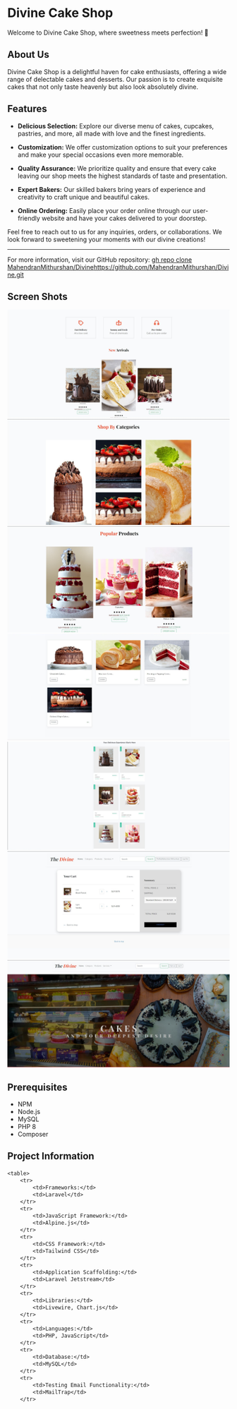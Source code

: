 # Divine Cake Shop

Welcome to Divine Cake Shop, where sweetness meets perfection! 🍰

## About Us

Divine Cake Shop is a delightful haven for cake enthusiasts, offering a wide range of delectable cakes and desserts. Our passion is to create exquisite cakes that not only taste heavenly but also look absolutely divine.

## Features


- **Delicious Selection:** Explore our diverse menu of cakes, cupcakes, pastries, and more, all made with love and the finest ingredients.

- **Customization:** We offer customization options to suit your preferences and make your special occasions even more memorable.

- **Quality Assurance:** We prioritize quality and ensure that every cake leaving our shop meets the highest standards of taste and presentation.

- **Expert Bakers:** Our skilled bakers bring years of experience and creativity to craft unique and beautiful cakes.

- **Online Ordering:** Easily place your order online through our user-friendly website and have your cakes delivered to your doorstep.

Feel free to reach out to us for any inquiries, orders, or collaborations. We look forward to sweetening your moments with our divine creations!

---

For more information, visit our GitHub repository: [gh repo clone MahendranMithurshan/Divine](https://github.com/MahendranMithurshan/Divine.git)https://github.com/MahendranMithurshan/Divine.git

## Screen Shots
![img1](https://github.com/MahendranMithurshan/Divine/blob/main/SharedScreenshot%201.jpg)
![img1](https://github.com/MahendranMithurshan/Divine/blob/main/SharedScreenshot%202.jpg)
![img1](https://github.com/MahendranMithurshan/Divine/blob/main/SharedScreenshot%203.jpg)
![img1](https://github.com/MahendranMithurshan/Divine/blob/main/SharedScreenshot%204.jpg)
![img1](https://github.com/MahendranMithurshan/Divine/blob/main/SharedScreenshot%206.jpg)
![img1](https://github.com/MahendranMithurshan/Divine/blob/main/SharedScreenshot%207.jpg)
![img1](https://github.com/MahendranMithurshan/Divine/blob/main/SharedScreenshot.jpg)



## Prerequisites
<ul>
<li>NPM</li>
<li>Node.js</li>
<li>MySQL</li>
<li>PHP 8</li>
<li>Composer</li>
</ul>



## Project Information
    <table>
        <tr>
            <td>Frameworks:</td>
            <td>Laravel</td>
        </tr>
        <tr>
            <td>JavaScript Framework:</td>
            <td>Alpine.js</td>
        </tr>
        <tr>
            <td>CSS Framework:</td>
            <td>Tailwind CSS</td>
        </tr>
        <tr>
            <td>Application Scaffolding:</td>
            <td>Laravel Jetstream</td>
        </tr>
        <tr>
            <td>Libraries:</td>
            <td>Livewire, Chart.js</td>
        </tr>
        <tr>
            <td>Languages:</td>
            <td>PHP, JavaScript</td>
        </tr>
        <tr>
            <td>Database:</td>
            <td>MySQL</td>
        </tr>
        <tr>
            <td>Testing Email Functionality:</td>
            <td>MailTrap</td>
        </tr>


